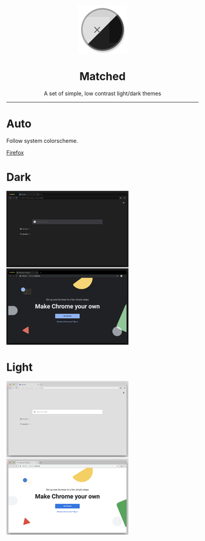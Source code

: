 <div align="center">
	<img src="icons/Icon Close.png" width="128" />
</div>

<h1 align="center">
	Matched
</h1>

<p align="center">
	A set of simple, low contrast light/dark themes
</p>

---

# Auto

Follow system colorscheme.

[Firefox](https://addons.mozilla.org/en-US/firefox/addon/auto-matched/)

# Dark

<a href="https://addons.mozilla.org/en-US/firefox/addon/dark-matched/">
	<img alt="Dark Firefox Screenshot" src="screenshots/dark-firefox-3.png" width="320" />
</a>

<a href="https://chrome.google.com/webstore/detail/dark-matched/aapflpcfdelmkobdakjnieeaoiofcodk">
	<img alt="Dark Chrome Screenshot" src="screenshots/dark-chrome-1.png" width="320" />
</a>

# Light

<a href="https://addons.mozilla.org/en-US/firefox/addon/light-matched/">
	<img alt="Light Firefox Screenshot" src="screenshots/light-firefox-3.png" width="320" />
</a>

<a href="https://chrome.google.com/webstore/detail/light-matched/bilibfhhkphlgndmckcabgpbanadpnbj">
	<img alt="Light Chrome Screenshot" src="screenshots/light-chrome-1.png" width="320" />
</a>

